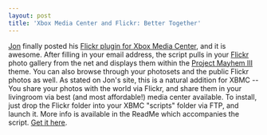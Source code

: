 ```yaml
---
layout: post
title: 'Xbox Media Center and Flickr: Better Together'
---
```

[Jon](http://www.jonsthoughtsoneverything.com/) finally posted his [Flickr plugin for Xbox Media Center](http://www.jonsthoughtsoneverything.com/2005/07/09/introducing-flickr-for-your-xbox-media-center/), and it is awesome. After filling in your email address, the script pulls in your [Flickr](http://www.flickr.com) photo gallery from the net and displays them within the [Project Mayhem III](http://www.chokemaniac.net/) theme. You can also browse through your photosets and the public Flickr photos as well. As stated on Jon's site, this is a natural addition for XBMC -- You share your photos with the world via Flickr, and share them in your livingroom via best (and most affordable!) media center available. To install, just drop the Flickr folder into your XBMC "scripts" folder via FTP, and launch it. More info is available in the ReadMe which accompanies the script. [Get it here](http://www.jonsthoughtsoneverything.com/2005/07/09/introducing-flickr-for-your-xbox-media-center/).
